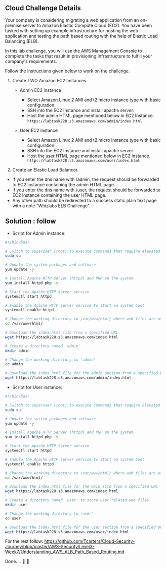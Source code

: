 


## Cloud Challenge Details

Your company is considering migrating a web application from an on-premise server to Amazon Elastic Compute Cloud (EC2). You have been tasked with setting up example infrastructure for hosting the web application and testing the path based routing with the help of Elastic Load Balancing (ELB).

In this lab challenge, you will use the AWS Management Console to complete the tasks that result in provisioning infrastructure to fulfill your company's requirements.

Follow the instructions given below to work on the challenge.

1. Create TWO Amazon EC2 Instances.
   - Admin EC2 Instance
        - Select Amazon Linux 2 AMI and t2.micro instance type with basic configuration.
        - SSH into the EC2 Instance and install apache server.
        - Host the admin HTML page mentioned below in EC2 Instance.
          `` https://labtask228.s3.amazonaws.com/admin/index.html ``

    - User EC2 Instance
      - Select Amazon Linux 2 AMI and t2.micro instance type with basic configuration..
      - SSH into the EC2 Instance and install apache server.
      - Host the user HTML page mentioned below in EC2 Instance.
        `` https://labtask228.s3.amazonaws.com/user/index.html``

2. Create an Elastic Load Balancer.
- If you enter the dns name with /admin, the request should be forwarded to EC2 Instance containing the admin HTML page.
- If you enter the dns name with /user, the request should be forwarded to EC2 Instance containing the user HTML page. 
- Any other path should be redirected to a success static plain text page with a note "Whizlabs ELB Challenge".

## Solution : follow 

- Script for Admin instance:

```bash
#!/bin/bash

# Switch to superuser (root) to execute commands that require elevated privileges
sudo su

# Update the system packages and software
yum update -y

# Install Apache HTTP Server (httpd) and PHP on the system
yum install httpd php -y

# Start the Apache HTTP Server service
systemctl start httpd

# Enable the Apache HTTP Server service to start on system boot
systemctl enable httpd

# Change the working directory to /var/www/html/ where web files are usually stored
cd /var/www/html/

# Download the index.html file from a specified URL
wget https://labtask228.s3.amazonaws.com/index.html

# Create a directory named 'admin'
mkdir admin

# Change the working directory to 'admin'
cd admin

# Download the index.html file for the admin section from a specified URL
wget https://labtask228.s3.amazonaws.com/admin/index.html

```

- Script for User instance:

```bash
#!/bin/bash

# Switch to superuser (root) to execute commands that require elevated privileges
sudo su

# Update the system packages and software
yum update -y

# Install Apache HTTP Server (httpd) and PHP on the system
yum install httpd php -y

# Start the Apache HTTP Server service
systemctl start httpd

# Enable the Apache HTTP Server service to start on system boot
systemctl enable httpd

# Change the working directory to /var/www/html/ where web files are usually stored
cd /var/www/html/

# Download the index.html file for the main site from a specified URL
wget https://labtask228.s3.amazonaws.com/index.html

# Create a directory named 'user' to store user-related web files
mkdir user

# Change the working directory to 'user'
cd user

# Download the index.html file for the user section from a specified URL
wget https://labtask228.s3.amazonaws.com/user/index.html

```

For the rest follow: https://github.com/Tcarters/Cloud-Security-Journey/blob/master/AWS-Security/Level3-Week7/Understanding_AWS_ALB_Path_Based_Routing.md


Done.... 🎌 🎌
